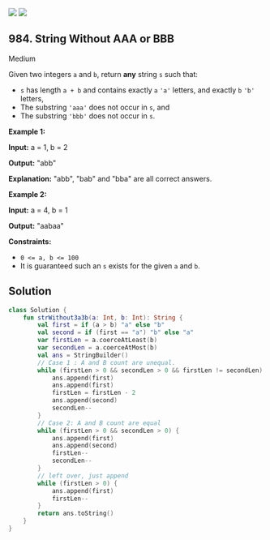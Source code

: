 [![](https://img.shields.io/github/stars/javadev/LeetCode-in-Kotlin?label=Stars&style=flat-square)](https://github.com/javadev/LeetCode-in-Kotlin)
[![](https://img.shields.io/github/forks/javadev/LeetCode-in-Kotlin?label=Fork%20me%20on%20GitHub%20&style=flat-square)](https://github.com/javadev/LeetCode-in-Kotlin/fork)

## 984\. String Without AAA or BBB

Medium

Given two integers `a` and `b`, return **any** string `s` such that:

*   `s` has length `a + b` and contains exactly `a` `'a'` letters, and exactly `b` `'b'` letters,
*   The substring `'aaa'` does not occur in `s`, and
*   The substring `'bbb'` does not occur in `s`.

**Example 1:**

**Input:** a = 1, b = 2

**Output:** "abb"

**Explanation:** "abb", "bab" and "bba" are all correct answers.

**Example 2:**

**Input:** a = 4, b = 1

**Output:** "aabaa"

**Constraints:**

*   `0 <= a, b <= 100`
*   It is guaranteed such an `s` exists for the given `a` and `b`.

## Solution

```kotlin
class Solution {
    fun strWithout3a3b(a: Int, b: Int): String {
        val first = if (a > b) "a" else "b"
        val second = if (first == "a") "b" else "a"
        var firstLen = a.coerceAtLeast(b)
        var secondLen = a.coerceAtMost(b)
        val ans = StringBuilder()
        // Case 1 : A and B count are unequal.
        while (firstLen > 0 && secondLen > 0 && firstLen != secondLen) {
            ans.append(first)
            ans.append(first)
            firstLen = firstLen - 2
            ans.append(second)
            secondLen--
        }
        // Case 2: A and B count are equal
        while (firstLen > 0 && secondLen > 0) {
            ans.append(first)
            ans.append(second)
            firstLen--
            secondLen--
        }
        // left over, just append
        while (firstLen > 0) {
            ans.append(first)
            firstLen--
        }
        return ans.toString()
    }
}
```